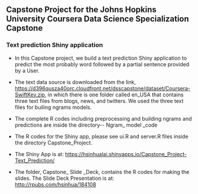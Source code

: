 ## Capstone Project for the Johns Hopkins University Coursera Data Science Specialization Capstone

### Text prediction Shiny application

- In this Capstone project, we build a text prediction Shiny application to predict the most probably word followed by a partial sentence provided by a User.

- The text data source is downloaded from the link, https://d396qusza40orc.cloudfront.net/dsscapstone/dataset/Coursera-SwiftKey.zip, in which there is one folder called en_USA that contains three text files from blogs, news, and twitters. We used the three text files for builing ngrams models.


- The complete R codes including preprocessing and building ngrams and predictions are inside the directory-- Ngram_ model _code

- The R codes for the Shiny app, please see ui.R and server.R files inside the directory Capstone_Project.

- The Shiny App is at: https://hsinhualai.shinyapps.io/Capstone_Project-Text_Prediction/

- The folder, Capstone_  Slide _Deck, contains the R codes for making the slides. The Slide Deck Presentation is at: http://rpubs.com/hsinhua/184108
